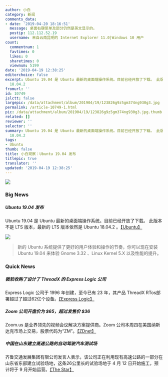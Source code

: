 ```yaml
---
author: 小白
category: 新闻
comments_data:
- date: '2019-04-20 18:16:51'
  message: 桌面右键菜单及部分仍然是英文显示的。
  postip: 112.112.52.19
  username: 来自云南昆明的 Internet Explorer 11.0|Windows 10 用户
count:
  commentnum: 1
  favtimes: 0
  likes: 0
  sharetimes: 0
  viewnum: 5199
date: '2019-04-19 12:38:25'
editorchoice: false
excerpt: Ubuntu 19.04 是 Ubuntu 最新的桌面端操作系统。目前已经开放了下载。 此版本不是 LTS 版本，最新的 LTS 版本依然是 Ubuntu
  18.04.2
fromurl: ''
id: 10749
islctt: false
largepic: /data/attachment/album/201904/19/123826g9z5gm374ng930g3.jpg
permalink: /article-10749-1.html
pic: /data/attachment/album/201904/19/123826g9z5gm374ng930g3.jpg.thumb.jpg
related: []
reviewer: ''
selector: ''
summary: Ubuntu 19.04 是 Ubuntu 最新的桌面端操作系统。目前已经开放了下载。 此版本不是 LTS 版本，最新的 LTS 版本依然是 Ubuntu
  18.04.2
tags:
- Ubuntu
thumb: false
title: 小白观察：Ubuntu 19.04 发布
titlepic: true
translator: ''
updated: '2019-04-19 12:38:25'
---
```


![](/data/attachment/album/201904/19/123826g9z5gm374ng930g3.jpg)


### Big News


##### Ubuntu 19.04 发布


Ubuntu 19.04 是 Ubuntu 最新的桌面端操作系统。目前已经开放了下载。 此版本不是 LTS 版本，最新的 LTS 版本依然是 Ubuntu 18.04.2 。[【Ubuntu】](https://www.ubuntu.com/)


![](/data/attachment/album/201904/19/123826jwwhua7ggqzgxufz.png)



> 
> 新的 Ubuntu 系统提供了更好的用户体验和操作的节奏，你可以现在安装 Ubuntu 19.04 来体验 Gnome 3.32 、Linux Kernel 5.X 以及性能的提升。
> 
> 
> 


### Quick News


##### 微软收购了设计了 ThreadX 的 Express Logic 公司


Express Logic 公司于 1996 年创建，至今已有 23 年，其产品 ThreadX RTos部署超过了超过62亿个设备。[【Express Logic】](https://rtos.com/expresslogic-joins-microsoft/)


##### Zoom 公司开盘价为 $65，超过发售价 $36


Zoom.us 是业界领先的视频会议解决方案提供商。Zoom 公司本周四在美国纳斯达克市场上交易，股票代码为“ZM”。[【ZDnet】](https://www.zdnet.com/article/zooms-ipo-opens-at-an-eye-popping-65-per-share/)


##### 中国在山东建立高速公路的自动驾驶汽车测试场


齐鲁交通发展集团有限公司发言人表示，该公司正在利用现有高速公路的一部分在山东省东部建立试验场地，这条26公里长的试验场地于 4 月 12 日开始施工，预计将于 9 月开始运营。[【The Star】](https://www.thestar.com.my/tech/tech-news/2019/04/18/china-builds-site-to-test-autonomous-cars-in-highway-conditions/)